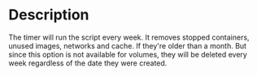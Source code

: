 # Description

The timer will run the script every week. It removes stopped containers, unused images, networks and cache. If they're older than a month.
But since this option is not available for volumes, they will be deleted every week regardless of the date they were created.
